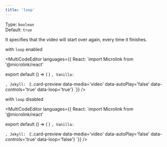 ```yaml
---
title: 'loop'
--- 
```


Type: `boolean`<br/>
Default: `true`

It specifies that the video will start over again, every time it finishes.

with `loop` enabled

<MultiCodeEditor languages={{
  React: `import Microlink from '@microlink/react' 
  
export default () => (
  <Microlink
    url='https://www.instagram.com/p/BXHj-DllyYU/'
    media='video'
    autoPlay={false}
    controls
    loop
  />
)
`, Vanilla: `
<script>
  document.addEventListener('DOMContentLoaded', function (event) {
    microlink('a', { media: 'video', autoPlay: false, controls: true, loop: true })
  })
</script>
`, Jekyll: `
[](https://www.instagram.com/p/BXHj-DllyYU/){:.card-preview data-media='video' data-autoPlay='false' data-controls='true' data-loop='true'}
`}} 
/>

<Microlink url='https://www.instagram.com/p/BXHj-DllyYU/' media='video' autoPlay={false} controls loop />

with `loop` disabled

<MultiCodeEditor languages={{
  React: `import Microlink from '@microlink/react' 
  
export default () => (
  <Microlink
    url='https://www.instagram.com/p/BXHj-DllyYU/'
    media='video'
    autoPlay={false}
    controls
    loop={false}
  />
)
`, Vanilla: `
<script>
  document.addEventListener('DOMContentLoaded', function (event) {
    microlink('a', { media: 'video', autoPlay: false, controls: true, loop: false })
  })
</script>
`, Jekyll: `
[](https://www.instagram.com/p/BXHj-DllyYU/){:.card-preview data-media='video' data-autoPlay='false' data-controls='true' data-loop='false'}
`}} 
/>

<Microlink url='https://www.instagram.com/p/BXHj-DllyYU/' media='video' autoPlay={false} controls loop={false} />
